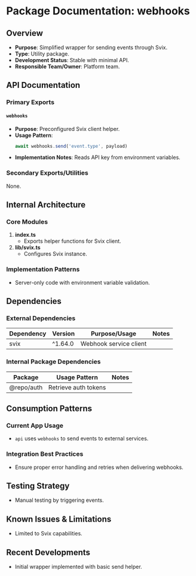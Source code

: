 # Package Documentation: webhooks

## Overview
- **Purpose**: Simplified wrapper for sending events through Svix.
- **Type**: Utility package.
- **Development Status**: Stable with minimal API.
- **Responsible Team/Owner**: Platform team.

## API Documentation

### Primary Exports

#### `webhooks`
- **Purpose**: Preconfigured Svix client helper.
- **Usage Pattern**:
  ```ts
  await webhooks.send('event.type', payload)
  ```
- **Implementation Notes**: Reads API key from environment variables.

### Secondary Exports/Utilities
None.

## Internal Architecture

### Core Modules
1. **index.ts**
   - Exports helper functions for Svix client.
2. **lib/svix.ts**
   - Configures Svix instance.

### Implementation Patterns
- Server-only code with environment variable validation.

## Dependencies

### External Dependencies
| Dependency | Version | Purpose/Usage | Notes |
|------------|---------|--------------|-------|
| svix | ^1.64.0 | Webhook service client | |

### Internal Package Dependencies
| Package | Usage Pattern | Notes |
|-----------|---------------|-------|
| @repo/auth | Retrieve auth tokens | |

## Consumption Patterns

### Current App Usage
- `api` uses `webhooks` to send events to external services.

### Integration Best Practices
- Ensure proper error handling and retries when delivering webhooks.

## Testing Strategy
- Manual testing by triggering events.

## Known Issues & Limitations
- Limited to Svix capabilities.

## Recent Developments
- Initial wrapper implemented with basic send helper.
